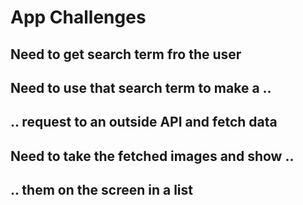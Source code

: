 # App Challenges
## Need to get search term fro the user
## Need to use that search term to make a ..
## .. request to an outside API and fetch data
## Need to take the fetched images and show ..
## .. them on the screen in a list